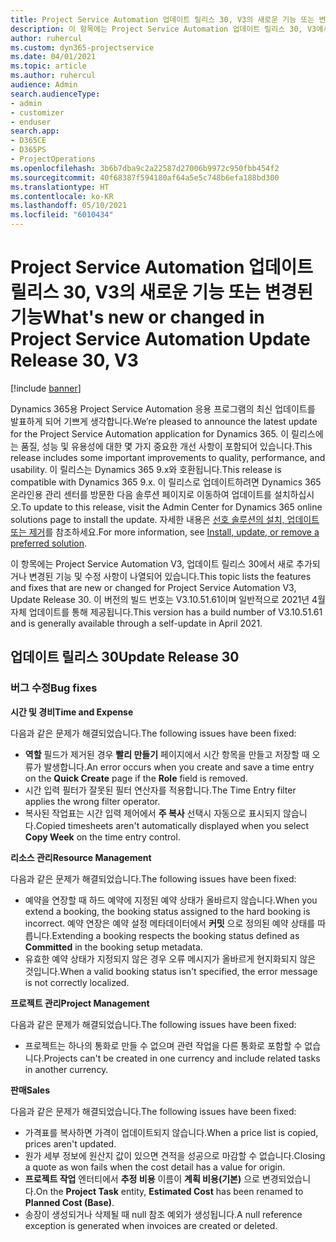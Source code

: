 ```yaml
---
title: Project Service Automation 업데이트 릴리스 30, V3의 새로운 기능 또는 변경된 기능
description: 이 항목에는 Project Service Automation 업데이트 릴리스 30, V3에서 사용할 수 있는 기능 및 수정 사항이 나열되어 있습니다.
author: ruhercul
ms.custom: dyn365-projectservice
ms.date: 04/01/2021
ms.topic: article
ms.author: ruhercul
audience: Admin
search.audienceType:
- admin
- customizer
- enduser
search.app:
- D365CE
- D365PS
- ProjectOperations
ms.openlocfilehash: 3b6b7dba9c2a22587d27006b9972c950fbb454f2
ms.sourcegitcommit: 40f68387f594180af64a5e5c748b6efa188bd300
ms.translationtype: HT
ms.contentlocale: ko-KR
ms.lasthandoff: 05/10/2021
ms.locfileid: "6010434"
---
```

# <a name="whats-new-or-changed-in-project-service-automation-update-release-30-v3"></a><span data-ttu-id="239eb-103">Project Service Automation 업데이트 릴리스 30, V3의 새로운 기능 또는 변경된 기능</span><span class="sxs-lookup"><span data-stu-id="239eb-103">What's new or changed in Project Service Automation Update Release 30, V3</span></span>

[!include [banner](../includes/psa-now-project-operations.md)]

<span data-ttu-id="239eb-104">Dynamics 365용 Project Service Automation 응용 프로그램의 최신 업데이트를 발표하게 되어 기쁘게 생각합니다.</span><span class="sxs-lookup"><span data-stu-id="239eb-104">We’re pleased to announce the latest update for the Project Service Automation application for Dynamics 365.</span></span> <span data-ttu-id="239eb-105">이 릴리스에는 품질, 성능 및 유용성에 대한 몇 가지 중요한 개선 사항이 포함되어 있습니다.</span><span class="sxs-lookup"><span data-stu-id="239eb-105">This release includes some important improvements to quality, performance, and usability.</span></span> <span data-ttu-id="239eb-106">이 릴리스는 Dynamics 365 9.x와 호환됩니다.</span><span class="sxs-lookup"><span data-stu-id="239eb-106">This release is compatible with Dynamics 365 9.x.</span></span> <span data-ttu-id="239eb-107">이 릴리스로 업데이트하려면 Dynamics 365 온라인용 관리 센터를 방문한 다음 솔루션 페이지로 이동하여 업데이트를 설치하십시오.</span><span class="sxs-lookup"><span data-stu-id="239eb-107">To update to this release, visit the Admin Center for Dynamics 365 online solutions page to install the update.</span></span> <span data-ttu-id="239eb-108">자세한 내용은 [선호 솔루션의 설치, 업데이트 또는 제거](/power-platform/admin/install-remove-preferred-solution.md)를 참조하세요.</span><span class="sxs-lookup"><span data-stu-id="239eb-108">For more information, see [Install, update, or remove a preferred solution](/power-platform/admin/install-remove-preferred-solution.md).</span></span>

<span data-ttu-id="239eb-109">이 항목에는 Project Service Automation V3, 업데이트 릴리스 30에서 새로 추가되거나 변경된 기능 및 수정 사항이 나열되어 있습니다.</span><span class="sxs-lookup"><span data-stu-id="239eb-109">This topic lists the features and fixes that are new or changed for Project Service Automation V3, Update Release 30.</span></span> <span data-ttu-id="239eb-110">이 버전의 빌드 번호는 V3.10.51.61이며 일반적으로 2021년 4월 자체 업데이트를 통해 제공됩니다.</span><span class="sxs-lookup"><span data-stu-id="239eb-110">This version has a build number of V3.10.51.61 and is generally available through a self-update in April 2021.</span></span>

## <a name="update-release-30"></a><span data-ttu-id="239eb-111">업데이트 릴리스 30</span><span class="sxs-lookup"><span data-stu-id="239eb-111">Update Release 30</span></span>

### <a name="bug-fixes"></a><span data-ttu-id="239eb-112">버그 수정</span><span class="sxs-lookup"><span data-stu-id="239eb-112">Bug fixes</span></span>

<span data-ttu-id="239eb-113">**시간 및 경비**</span><span class="sxs-lookup"><span data-stu-id="239eb-113">**Time and Expense**</span></span>

<span data-ttu-id="239eb-114">다음과 같은 문제가 해결되었습니다.</span><span class="sxs-lookup"><span data-stu-id="239eb-114">The following issues have been fixed:</span></span>

- <span data-ttu-id="239eb-115">**역할** 필드가 제거된 경우 **빨리 만들기** 페이지에서 시간 항목을 만들고 저장할 때 오류가 발생합니다.</span><span class="sxs-lookup"><span data-stu-id="239eb-115">An error occurs when you create and save a time entry on the **Quick Create** page if the **Role** field is removed.</span></span>
- <span data-ttu-id="239eb-116">시간 입력 필터가 잘못된 필터 연산자를 적용합니다.</span><span class="sxs-lookup"><span data-stu-id="239eb-116">The Time Entry filter applies the wrong filter operator.</span></span>
- <span data-ttu-id="239eb-117">복사된 작업표는 시간 입력 제어에서 **주 복사** 선택시 자동으로 표시되지 않습니다.</span><span class="sxs-lookup"><span data-stu-id="239eb-117">Copied timesheets aren't automatically displayed when you select **Copy Week** on the time entry control.</span></span>

<span data-ttu-id="239eb-118">**리소스 관리**</span><span class="sxs-lookup"><span data-stu-id="239eb-118">**Resource Management**</span></span>

<span data-ttu-id="239eb-119">다음과 같은 문제가 해결되었습니다.</span><span class="sxs-lookup"><span data-stu-id="239eb-119">The following issues have been fixed:</span></span>

- <span data-ttu-id="239eb-120">예약을 연장할 때 하드 예약에 지정된 예약 상태가 올바르지 않습니다.</span><span class="sxs-lookup"><span data-stu-id="239eb-120">When you extend a booking, the booking status assigned to the hard booking is incorrect.</span></span> <span data-ttu-id="239eb-121">예약 연장은 예약 설정 메타데이터에서 **커밋** 으로 정의된 예약 상태를 따릅니다.</span><span class="sxs-lookup"><span data-stu-id="239eb-121">Extending a booking respects the booking status defined as **Committed** in the booking setup metadata.</span></span>
- <span data-ttu-id="239eb-122">유효한 예약 상태가 지정되지 않은 경우 오류 메시지가 올바르게 현지화되지 않은 것입니다.</span><span class="sxs-lookup"><span data-stu-id="239eb-122">When a valid booking status isn't specified, the error message is not correctly localized.</span></span>

<span data-ttu-id="239eb-123">**프로젝트 관리**</span><span class="sxs-lookup"><span data-stu-id="239eb-123">**Project Management**</span></span>

<span data-ttu-id="239eb-124">다음과 같은 문제가 해결되었습니다.</span><span class="sxs-lookup"><span data-stu-id="239eb-124">The following issues have been fixed:</span></span>

- <span data-ttu-id="239eb-125">프로젝트는 하나의 통화로 만들 수 없으며 관련 작업을 다른 통화로 포함할 수 없습니다.</span><span class="sxs-lookup"><span data-stu-id="239eb-125">Projects can't be created in one currency and include related tasks in another currency.</span></span>

<span data-ttu-id="239eb-126">**판매**</span><span class="sxs-lookup"><span data-stu-id="239eb-126">**Sales**</span></span>

<span data-ttu-id="239eb-127">다음과 같은 문제가 해결되었습니다.</span><span class="sxs-lookup"><span data-stu-id="239eb-127">The following issues have been fixed:</span></span>

- <span data-ttu-id="239eb-128">가격표를 복사하면 가격이 업데이트되지 않습니다.</span><span class="sxs-lookup"><span data-stu-id="239eb-128">When a price list is copied, prices aren't updated.</span></span>
- <span data-ttu-id="239eb-129">원가 세부 정보에 원산지 값이 있으면 견적을 성공으로 마감할 수 없습니다.</span><span class="sxs-lookup"><span data-stu-id="239eb-129">Closing a quote as won fails when the cost detail has a value for origin.</span></span>
- <span data-ttu-id="239eb-130">**프로젝트 작업** 엔터티에서 **추정 비용** 이름이 **계획 비용(기본)** 으로 변경되었습니다.</span><span class="sxs-lookup"><span data-stu-id="239eb-130">On the **Project Task** entity, **Estimated Cost** has been renamed to **Planned Cost (Base)**.</span></span>
- <span data-ttu-id="239eb-131">송장이 생성되거나 삭제될 때 null 참조 예외가 생성됩니다.</span><span class="sxs-lookup"><span data-stu-id="239eb-131">A null reference exception is generated when invoices are created or deleted.</span></span>
